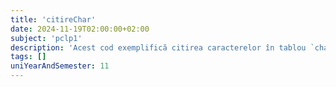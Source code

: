 ```yaml
---
title: 'citireChar'
date: 2024-11-19T02:00:00+02:00
subject: 'pclp1'
description: 'Acest cod exemplifică citirea caracterelor în tablou `char`, gestionarea caracterelor newline și afișarea lor în ordine inversă. Sunt ilustrate bucle `for`, I/O standard și rolul terminatorului null pentru șiruri.'
tags: []
uniYearAndSemester: 11
---
```


